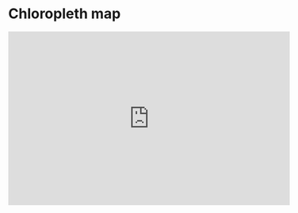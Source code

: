 # Chloropleth map

<iframe src="https://widgets.figshare.com/articles/24837933/embed?show_title=1" width="568" height="351" allowfullscreen frameborder="0"></iframe>
